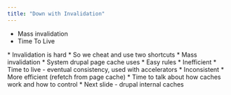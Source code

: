 ```yaml
---
title: "Down with Invalidation"
---
```


* Mass invalidation
* Time To Live

<div markdown="markdown" class="presenter-note">
* Invalidation is hard
  * So we cheat and use two shortcuts
* Mass invalidation
  * System drupal page cache uses
  * Easy rules
  * Inefficient
* Time to live - eventual consistency, used with accelerators
  * Inconsistent
  * More efficient (refetch from page cache)
* Time to talk about how caches work and how to control
* Next slide - drupal internal caches
</div>
